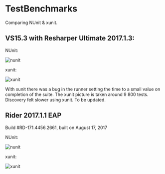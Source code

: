 # TestBenchmarks
Comparing NUnit &amp; xunit.

## VS15.3 with Resharper Ultimate 2017.1.3:

NUnit:

![nunit](https://user-images.githubusercontent.com/1640096/29479299-a0d1d524-8471-11e7-87c7-c3d0dc1b7ecf.png)

xunit:

![xunit](https://user-images.githubusercontent.com/1640096/29479318-b729554a-8471-11e7-90fc-1b50e849297d.png)

With xunit there was a bug in the runner setting the time to a small value on completion of the suite. The xunit picture is taken around 9 800 tests.
Discovery felt slower using xunit. To be updated.

## Rider 2017.1.1 EAP

Build #RD-171.4456.2661, built on August 17, 2017

NUnit:

![nunit](https://user-images.githubusercontent.com/873919/29487645-953681a8-8505-11e7-87cd-7eea01fcc978.png)

xunit:

![xunit](https://user-images.githubusercontent.com/873919/29487643-84c3d21c-8505-11e7-837e-c30238557286.png)

